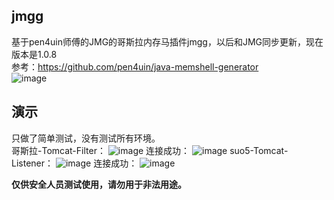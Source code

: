 ## jmgg
基于pen4uin师傅的JMG的哥斯拉内存马插件jmgg，以后和JMG同步更新，现在版本是1.0.8  
参考：https://github.com/pen4uin/java-memshell-generator  
![image](https://github.com/user-attachments/assets/f76deef4-f571-40da-bd06-4fdd59dfbf9a)
## 演示
只做了简单测试，没有测试所有环境。  
哥斯拉-Tomcat-Filter：
![image](https://github.com/user-attachments/assets/6f818836-4233-4699-800d-cf95c0eebf24)
连接成功：
![image](https://github.com/user-attachments/assets/0520f0c9-6e19-4f1c-a995-881ad3c8ea90)
suo5-Tomcat-Listener：
![image](https://github.com/user-attachments/assets/54705f93-6c22-412c-a09d-8718a66bfbb1)
连接成功：
![image](https://github.com/user-attachments/assets/aaed86bb-1c5a-4303-96a1-785f1a67e5c6)

**仅供安全人员测试使用，请勿用于非法用途。**
